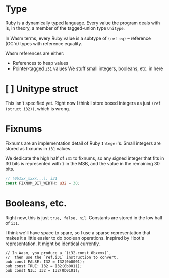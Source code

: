 
# Type
Ruby is a dynamically typed language. 
Every value the program deals with is, in theory, a member of the tagged-union type `Unitype`.

In Wasm terms, every Ruby value is a subtype of `(ref eq)` – reference (GC'd) types with reference equality.

Wasm references are either:
- References to heap values
- Pointer-tagged `i31` values
	We stuff small integers, booleans, etc. in here

# [ ] Unitype struct
This isn't specified yet. Right now I think I store boxed integers as just `(ref (struct i32))`, which is wrong.

# Fixnums
Fixnums are an implementation detail of Ruby `Integer`'s.
Small integers are stored as fixnums in `i31` values.

We dedicate the high half of `i31` to fixnums, so any signed integer that fits in 30 bits is represented with `1` in the MSB, and the value in the remaining 30 bits.
```rust
// (0b1xx_xxxx...): i31  
const FIXNUM_BIT_WIDTH: u32 = 30;
```

# Booleans, etc.
Right now, this is just `true, false, nil`.
Constants are stored in the low half of `i31`.

I think we'll have space to spare, so I use a sparse representation that makes it a little easier to do boolean operations.
Inspired by Hoot's representation. It might be identical currently.
```
// In Wasm, you produce a `(i32.const 0bxxxx)`,
//  then use the `ref.i31` instruction to convert.
pub const FALSE: I32 = I32(0b0001);  
pub const TRUE: I32 = I32(0b0011);  
pub const NIL: I32 = I32(0b0101);
```
